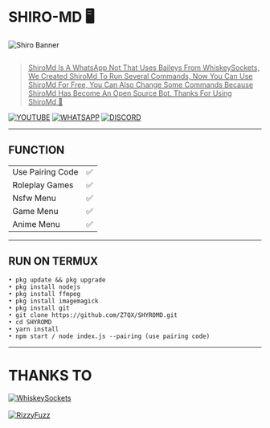# SHIRO-MD 🖥

![Shiro Banner](https://telegra.ph/file/e4aac8a3ce7a92db3807c.jpg)<br>
<p align="center">
  <a href="#"><img src="http://readme-typing-svg.herokuapp.com?color=d1fa02&center=true&vCenter=true&multiline=false&lines=QUEEN+ELISA+WHATSAPP+BOT" alt="">
</p>

> ShiroMd Is A WhatsApp Not That Uses Baileys From WhiskeySockets, We Created ShiroMd To Run Several Commands, Now You Can Use ShiroMd For Free, You Can Also Change Some Commands Because ShiroMd Has Become An Open Source Bot. Thanks For Using ShiroMd 🥳

[![YOUTUBE](https://img.shields.io/badge/YouTube-Page-red?style=flat&logo=YouTube&logoColor=red)](https://youtube.com/@IdlysGtps?si=7Fk0r4NUHwlZP-Rv)
[![WHATSAPP](https://img.shields.io/badge/WhatsApp-Group-green?style=flat&logo=WhatsApp&logoColor=green)](https://chat.whatsapp.com/HVEJWTnWaR825pK2GgSqux)
[![DISCORD](https://img.shields.io/badge/Discord-Page-darkblue)](https://discord.com/invite/XTQYDH9J)


----

## FUNCTION

|                             |     |
|-----------------------------|-----|
|Use Pairing Code             | ✅  |
|Roleplay Games               | ✅  |
|Nsfw Menu                    | ✅  |
|Game Menu                    | ✅  |
|Anime Menu                   | ✅  |
-----
## RUN ON TERMUX

```
• pkg update && pkg upgrade
• pkg install nodejs
• pkg install ffmpeg
• pkg install imagemagick
• pkg install git
• git clone https://github.com/Z7QX/SHYROMD.git
• cd SHYROMD
• yarn install
• npm start / node index.js --pairing (use pairing code)
```

-----

# THANKS TO 

[![WhiskeySockets](https://img.shields.io/badge/Thanks•To-WhiskeySockets-black?style=flat&logo=github)](https://github.com/WhiskeySockets)
<br>
<br>
[![RizzyFuzz](https://img.shields.io/badge/Thanks•To-RizzyFuzz-black?style=flat&logo=github)](https://github.com/rizzlogy)
